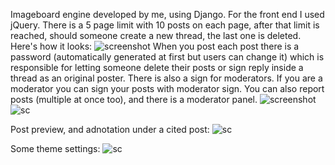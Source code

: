 Imageboard engine developed by me, using Django. For the front end I used jQuery.
There is a 5 page limit with 10 posts on each page, after that limit is reached, should someone create a new thread, the last one is deleted. 
Here's how it looks:
![screenshot](http://i.imgur.com/kr35YSe.jpg)
When you post each post there is a password (automatically generated at first but users can change it) which is responsible for letting someone delete their posts or sign reply inside a thread as an original poster. There is also a sign for moderators. 
If you are a moderator you can sign your posts with moderator sign.
You can also report posts (multiple at once too), and there is a moderator panel.
![screenshot](http://i.imgur.com/LRPrmr5.png)
![sc](https://i.imgur.com/1iFB3PH.png)

Post preview, and adnotation under a cited post:
![sc](https://i.imgur.com/04AmhrT.jpg)

Some theme settings:
![sc](https://i.imgur.com/v51rUgq.png)
